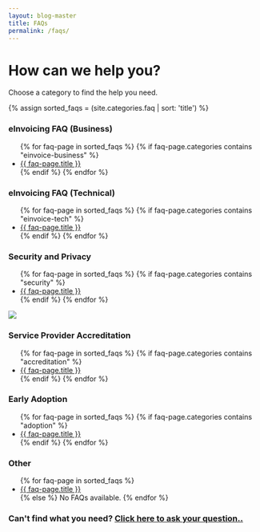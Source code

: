 ```yaml
---
layout: blog-master
title: FAQs
permalink: /faqs/
---
```


# How can we help you?

Choose a category to find the help you need.

<div class="faq-toc">

{% assign sorted_faqs = (site.categories.faq | sort: 'title') %}

<div class="faq-category">
    <h3>eInvoicing FAQ (Business)</h3>
    <ul>
            {% for faq-page in sorted_faqs %}
                {% if faq-page.categories contains "einvoice-business" %}
                    <li><a href="{{ faq-page.url | absolute_url }}">{{ faq-page.title }}</a></li>
                {% endif %}
            {% endfor %}
    </ul>
</div>
<div class="faq-category">
    <h3>eInvoicing FAQ (Technical)</h3>
    <ul>
            {% for faq-page in sorted_faqs %}
            {% if faq-page.categories contains "einvoice-tech" %}
            <li><a href="{{ faq-page.url | absolute_url }}">{{ faq-page.title }}</a></li>
            {% endif %}
            {% endfor %}
    </ul>
</div>

<div class="faq-category">
    <h3>Security and Privacy</h3>
    <ul>
            {% for faq-page in sorted_faqs %}
            {% if faq-page.categories contains "security" %}
            <li><a href="{{ faq-page.url | absolute_url }}">{{ faq-page.title }}</a></li>
            {% endif %}
            {% endfor %}
    </ul>
    <img src="{{ site.url | absolute}}\images\security.png" class="category-img"/>
</div>

<div class="faq-category">
    <h3>Service Provider Accreditation</h3>
    <ul>
            {% for faq-page in sorted_faqs %}
            {% if faq-page.categories contains "accreditation" %}
            <li><a href="{{ faq-page.url | absolute_url }}">{{ faq-page.title }}</a></li>
            {% endif %}
            {% endfor %}
    </ul>
</div>

<div class="faq-category">
    <h3>Early Adoption</h3>
    <ul>
            {% for faq-page in sorted_faqs %}
            {% if faq-page.categories contains "adoption" %}
            <li><a href="{{ faq-page.url | absolute_url }}">{{ faq-page.title }}</a></li>
            {% endif %}
            {% endfor %}
    </ul>
</div>

<div class="faq-category">
    <h3>Other</h3>
    <ul>
             {% for faq-page in sorted_faqs %}
            <li><a href="{{ faq-page.url | absolute_url }}">{{ faq-page.title }}</a></li>
            {% else %}
                No FAQs available.  
            {% endfor %}
    </ul>
</div>


</div>

### Can't find what you need?  [Click here to ask your question..](mailto:contact@digitalbusinesscouncil.com.au)

